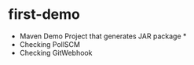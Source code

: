 # first-demo
* Maven Demo Project that generates JAR package *
* Checking PollSCM
* Checking GitWebhook
